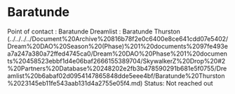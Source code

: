 # Baratunde

Point of contact : Baratunde 
Dreamlist : Baratunde Thurston (../../../../Document%20Archive%20816b78f2e0c6400e8ce641cdd07e5402/Dream%20DAO%20Season%20(Phase)%201%20documents%2097fe493ea7a247a380a72ffed4745ca0/Dream%20DAO%20Phase%201%20documents%20458523ebbf1d4e06baf2666155389704/SkywalkerZ%20Drop%20#2%20Partners%20Database%20248202e2fb3b478590291b681e5f0755/Dreamlist%20b6abaf02d0954147865848dde5eee4bf/Baratunde%20Thurston%2023145eb11fe543aab131d4a2755e05f4.md)
Status: Not reached out